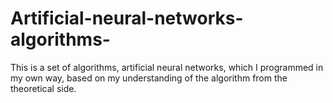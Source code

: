 # Artificial-neural-networks-algorithms-
This is a set of algorithms, artificial neural networks, which I programmed in my own way, based on my understanding of the algorithm from the theoretical side.
